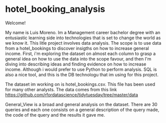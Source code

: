 # hotel_booking_analysis

Welcome!

My name is Luis Moreno. Im a Management career bachelor degree with an entusiastic learning side into technologies that is set to change
the world as we know it. 
This litle project involves data analysis. The scope is to use data from a hotel_bookings to discover insigths on how to increase general
income. First, i'm exploring the dataset on almost each column to grasp a general idea on how to use the data into the scope favour, and then
I'm diving into describing ideas and finding evidence on how to increase income.
Although i would prefer to use Python to perform analysis. SQL is also a nice tool, and this is the DB technologu that im using for this 
project.

The dataset im working on is hotel_bookings.csv. This file has been used for many other analysts. The data comes from this link
https://github.com/rfordatascience/tidytuesday/tree/master/data

General_View is a broad and general analysis on the dataset. There are 30 queries and each one consists on a general description of the query made, the code of the query and the results it gave me.
